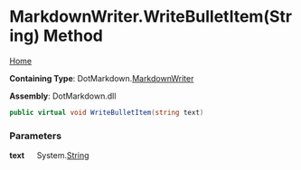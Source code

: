 # MarkdownWriter\.WriteBulletItem\(String\) Method

[Home](../../../README.md)

**Containing Type**: DotMarkdown\.[MarkdownWriter](../README.md)

**Assembly**: DotMarkdown\.dll

```csharp
public virtual void WriteBulletItem(string text)
```

### Parameters

**text** &emsp; System\.[String](https://docs.microsoft.com/en-us/dotnet/api/system.string)